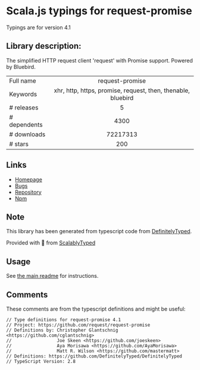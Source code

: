 
# Scala.js typings for request-promise

Typings are for version 4.1

## Library description:
The simplified HTTP request client 'request' with Promise support. Powered by Bluebird.

|                    |                 |
| ------------------ | :-------------: |
| Full name          | request-promise |
| Keywords           | xhr, http, https, promise, request, then, thenable, bluebird |
| # releases         | 5 |
| # dependents       | 4300 |
| # downloads        | 72217313 |
| # stars            | 200 |

## Links
- [Homepage](https://github.com/request/request-promise#readme)
- [Bugs](https://github.com/request/request-promise/issues)
- [Repository](https://github.com/request/request-promise)
- [Npm](https://www.npmjs.com/package/request-promise)
    


## Note
This library has been generated from typescript code from [DefinitelyTyped](https://definitelytyped.org).

Provided with :purple_heart: from [ScalablyTyped](https://github.com/oyvindberg/ScalablyTyped)

## Usage
See [the main readme](../../readme.md) for instructions.

## Comments

These comments are from the typescript definitions and might be useful:
```
// Type definitions for request-promise 4.1
// Project: https://github.com/request/request-promise
// Definitions by: Christopher Glantschnig <https://github.com/cglantschnig>
//                 Joe Skeen <https://github.com/joeskeen>
//                 Aya Morisawa <https://github.com/AyaMorisawa>
//                 Matt R. Wilson <https://github.com/mastermatt>
// Definitions: https://github.com/DefinitelyTyped/DefinitelyTyped
// TypeScript Version: 2.8

```

